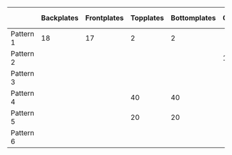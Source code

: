 |           | Backplates | Frontplates | Topplates | Bottomplates | Circles | Side L | Side R | Deckel |
|-----------|------------|-------------|-----------|--------------|---------|--------|--------|--------|
| Pattern 1 |         18 |          17 |         2 |            2 |         |        |        |        |
| Pattern 2 |            |             |           |              |     135 |        |        |        |
| Pattern 3 |            |             |           |              |         |     40 |     40 |        |
| Pattern 4 |            |             |        40 |           40 |         |        |        |        |
| Pattern 5 |            |             |        20 |           20 |         |     20 |     20 |        |
| Pattern 6 |            |             |           |              |         |        |        |    135 |